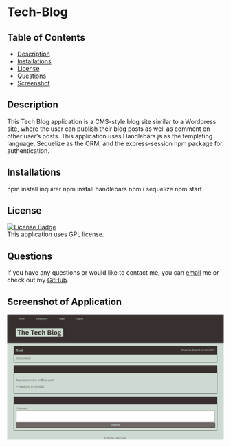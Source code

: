 # Tech-Blog

  ## Table of Contents
  - [Description](#Description)
  - [Installations](#Installations)
  - [License](#License)
  - [Questions](#Questions)
  - [Screenshot](#Screenshot)
  ## Description
  This Tech Blog application is a CMS-style blog site similar to a Wordpress site, where the user can publish their blog posts as well as comment on other user’s posts. This application uses Handlebars.js as the templating language, Sequelize as the ORM, and the express-session npm package for authentication.
  ## Installations
  npm install inquirer
  npm install handlebars
  npm i sequelize
  npm start
  
  ## License
  [![License Badge](https://img.shields.io/static/v1?label=License&message=GPL&color=purple&?style=plastic&link=https://choosealicense.com/licenses/gpl-3.0/)](https://choosealicense.com/licenses/gpl-3.0/)
  </br>
  This application uses GPL license. 

  ## Questions 
  If you have any questions or would like to contact me, you can [email](mailto:bjtsmith23@gmail.com) me
  or check out my [GitHub](https://github.com/bjtsmith23).

  ## Screenshot of Application

  ![Screenshot of Tech Blog](/images/screenshot.png)
